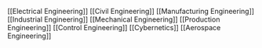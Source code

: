 [[Electrical Engineering]]
[[Civil Engineering]]
[[Manufacturing Engineering]]
[[Industrial Engineering]]
[[Mechanical Engineering]]
[[Production Engineering]]
[[Control Engineering]]
[[Cybernetics]]
[[Aerospace Engineering]]
